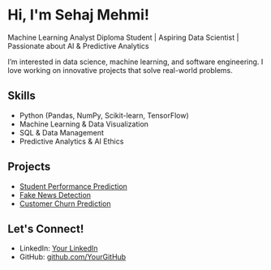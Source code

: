 #  Hi, I'm Sehaj Mehmi!

Machine Learning Analyst Diploma Student | Aspiring Data Scientist | Passionate about AI & Predictive Analytics  

 I’m interested in data science, machine learning, and software engineering. I love working on innovative projects that solve real-world problems.  

##  Skills  
- Python (Pandas, NumPy, Scikit-learn, TensorFlow)  
- Machine Learning & Data Visualization  
- SQL & Data Management  
- Predictive Analytics & AI Ethics  

##  Projects  
- [Student Performance Prediction](https://github.com/YourGitHub/StudentPerformance)  
- [Fake News Detection](https://github.com/YourGitHub/FakeNewsDetector)  
- [Customer Churn Prediction](https://github.com/YourGitHub/CustomerChurn)  

##  Let's Connect!  
- LinkedIn: [Your LinkedIn](https://www.linkedin.com/in/sehaj-mehmi-62919228b)
- GitHub: [github.com/YourGitHub](https://github.com/sehaj0123)  

